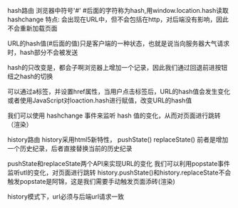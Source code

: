 hash路由
浏览器中符号'#' #后面的字符称为hash,用window.location.hash读取
hashchange
特点: 会出现在URL中，但不会包括在http，对后端没有影响，因此不会重新加载页面

URL的hash值(#后面的值)只是客户端的一种状态，也就是说当向服务器大气请求时，hash部分不会被发送

hash的只改变是，都会子啊浏览器上增加一个记录，因此我们通过回退前进按钮纽之hash的切换

可以通过a标签，并设置href属性，当用户点击标签后，URL的hash值会发生变化或者使用JavaScript对loaction.hash进行赋值，改变URL的hash值

我们可以使用 hashchange 事件来监听 hash 值的变化，从而对页面进行跳转（渲染）

history路由
history采用html5新特性，
pushState() replaceState()
前者是增加一个历史纪录，后者直接替换当前的历史纪录

pushState和replaceState两个API来实现URL的变化
我们可以利用popstate事件监听utl的变化，对页面进行跳转
history.pushState()和history.replaceState不会触发popstate是阿锦，这是我们需要手动触发页面添砖(渲染)

history模式下，url必须与后端url请求一致